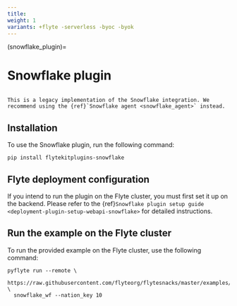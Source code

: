 ```yaml
---
title:
weight: 1
variants: +flyte -serverless -byoc -byok
---
```


(snowflake_plugin)=

# Snowflake plugin

```{note}

This is a legacy implementation of the Snowflake integration. We recommend using the {ref}`Snowflake agent <snowflake_agent>` instead.

```

## Installation

To use the Snowflake plugin, run the following command:

```
pip install flytekitplugins-snowflake
```

## Flyte deployment configuration

If you intend to run the plugin on the Flyte cluster, you must first set it up on the backend.
Please refer to the
{ref}`Snowflake plugin setup guide <deployment-plugin-setup-webapi-snowflake>`
for detailed instructions.

## Run the example on the Flyte cluster

To run the provided example on the Flyte cluster, use the following command:

```
pyflyte run --remote \
  https://raw.githubusercontent.com/flyteorg/flytesnacks/master/examples/snowflake_plugin/snowflake_plugin/snowflake.py \
  snowflake_wf --nation_key 10
```
